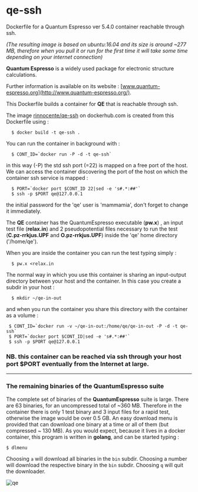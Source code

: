 # qe-ssh
Dockerfile for a Quantum Espresso ver 5.4.0 container reachable through ssh.

*(The resulting image is based on ubuntu:16.04 and its size is around ~277 MB, therefore when you pull it or run for the first time it will take some time depending on your internet connection)*

**Quantum Espresso** is a widely used package for electronic structure calculations.

Further information is  available on its website : [www.quantum-espresso.org](http://www.quantum-espresso.org/).

This Dockerfile builds a container for **QE** that is reachable through ssh.

The image [rinnocente/qe-ssh](https://hub.docker.com/r/rinnocente/qe-ssh/) on dockerhub.com is created from this Dockerfile using :
```
  $ docker build -t qe-ssh .
```
You can run the container in background  with :
```
  $ CONT_ID=`docker run -P -d -t qe-ssh`
```
in this way (-P) the std ssh port (=22) is mapped on a free port of the host.
We can access the container discovering the port of the host on which the container ssh service is mapped :
```
  $ PORT=`docker port $CONT_ID 22|sed -e 's#.*:##'`
  $ ssh -p $PORT qe@127.0.0.1
```
the initial password for the 'qe' user is 'mammamia', don't forget to change it immediately.

The **QE** container has the QuantumEspresso executable (**pw.x**) , an input test file (**relax.in**)
and 2 pseudopotential files necessary to run the test (**C.pz-rrkjus.UPF** and **O.pz-rrkjus.UPF**) inside
the 'qe' home directory ('/home/qe').

When you are inside the container you can run the test typing simply :
```
  $ pw.x <relax.in
```

The normal way in which you use this container is sharing an input-output directory between your host 
and the container. In this case you create a subdir in your host :
```
  $ mkdir ~/qe-in-out
```
and when you run the container you share this directory  with the container as a volume :
```
 $ CONT_ID=`docker run -v ~/qe-in-out:/home/qe/qe-in-out -P -d -t qe-ssh`
 $ PORT=`docker port $CONT_ID|sed -e 's#.*:##'`
 $ ssh -p $PORT qe@127.0.0.1
```
### NB. this container can be reached via ssh through **your host port $PORT** eventually from the Internet at large.

---

### The remaining binaries of the **QuantumEspresso** suite

The complete set of binaries of the **QuantumEspresso** suite is large.
There are 63 binaries, for an uncompressed total of ~360 MB.
Therefore in the container there is only 1 test binary and 3 input files for a rapid test,
otherwise the image would be over 0.5 GB.
An easy download menu is provided that can
download one binary at a time or all of them (but compressed ~ 130 MB).
As you would expect, because it lives  in a docker container, this program is written in **golang**,
and can be started typing :
```
$ dlmenu
```
Choosing ```a``` will download all binaries in the ```bin``` subdir.
Choosing a number will download the respective binary in the ```bin``` subdir.
Choosing ```q``` will quit the downloader.


![qe](http://www.quantum-espresso.org/wp-content/uploads/2011/12/Quantum_espresso_logo.jpg)


